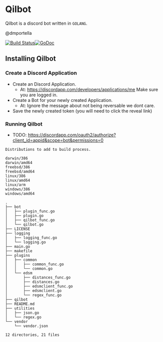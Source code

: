 # Qilbot

Qilbot is a discord bot written in `GOLANG`.

@dmportella

[![Build Status](https://travis-ci.org/dmportella/qilbot.svg?branch=master)](https://travis-ci.org/dmportella/qilbot)[![GoDoc](https://godoc.org/github.com/dmportella/qilbot?status.svg)](https://godoc.org/github.com/dmportella/qilbot)

## Installing Qilbot

### Create a Discord Application

* Create an Discord Application.
  * At: https://discordapp.com/developers/applications/me
    Make sure you are logged in.
* Create a Bot for your newly created Application.
  * At: Ignore the message about not being reversable we dont care.
* Save the newly created token (you will need to click the reveal link)

### Running Qilbot

* TODO: https://discordapp.com/oauth2/authorize?client_id=appid&scope=bot&permissions=0
```
Distributions to add to build process.

darwin/386
darwin/amd64
freebsd/386
freebsd/amd64
linux/386
linux/amd64
linux/arm
windows/386
windows/amd64

.
├── bot
│   ├── plugin_func.go
│   ├── plugin.go
│   ├── qilbot_func.go
│   └── qilbot.go
├── LICENSE
├── logging
│   ├── logging_func.go
│   └── logging.go
├── main.go
├── makefile
├── plugins
│   ├── common
│   │   ├── common_func.go
│   │   └── common.go
│   └── edsm
│       ├── distances_func.go
│       ├── distances.go
│       ├── edsmclient_func.go
│       ├── edsmclient.go
│       └── regex_func.go
├── qilbot
├── README.md
├── utilities
│   ├── json.go
│   └── regex.go
└── vendor
    └── vendor.json

12 directories, 21 files
```
